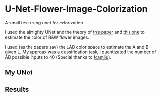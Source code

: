 # U-Net-Flower-Image-Colorization
A small test using unet for colorization.

I used the almighty UNet and the theory of [this paper](https://arxiv.org/pdf/1603.08511.pdf) and [this one](https://arxiv.org/pdf/1811.03120.pdf) to estimate the color of B&W flower images.

I used (as the papers say) the LAB color space to estimate the A and B given L. My approax was a classification task, I quantizated the number of AB possible inputs to 40 (Special thanks to [foamliu](https://github.com/foamliu/Colorful-Image-Colorization/blob/master/demo.py)).

## My UNet


## Results

